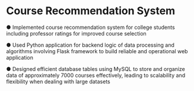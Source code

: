 # Course Recommendation System
●	Implemented course recommendation system for college students including professor ratings for improved course selection

●	Used Python application for backend logic of data processing and algorithms involving Flask framework to build reliable and operational web application

●	Designed efficient database tables using MySQL to store and organize data of approximately 7000 courses effectively, leading to scalability and flexibility when dealing with large datasets
